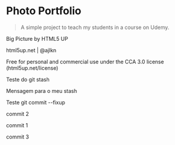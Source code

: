 # Photo Portfolio

> A simple project to teach my students in a course on Udemy.

Big Picture by HTML5 UP

html5up.net | @ajlkn

Free for personal and commercial use under the CCA 3.0 license (html5up.net/license)

Teste do git stash

Mensagem para o meu stash

Teste git commit --fixup


commit 2

commit 1

commit 3
